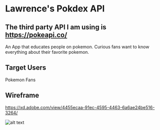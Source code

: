# Lawrence's Pokdex API

## The third party API I am using is https://pokeapi.co/

An App that educates people on pokemon. Curious fans want to know everything about their favorite pokemon.

## Target Users
Pokemon Fans

## Wireframe
https://xd.adobe.com/view/4455ecaa-91ec-4595-4463-6a6ae24be516-3264/

![alt text](https://xd.adobe.com/view/4455ecaa-91ec-4595-4463-6a6ae24be516-3264/ "Logo Title Text 1")
